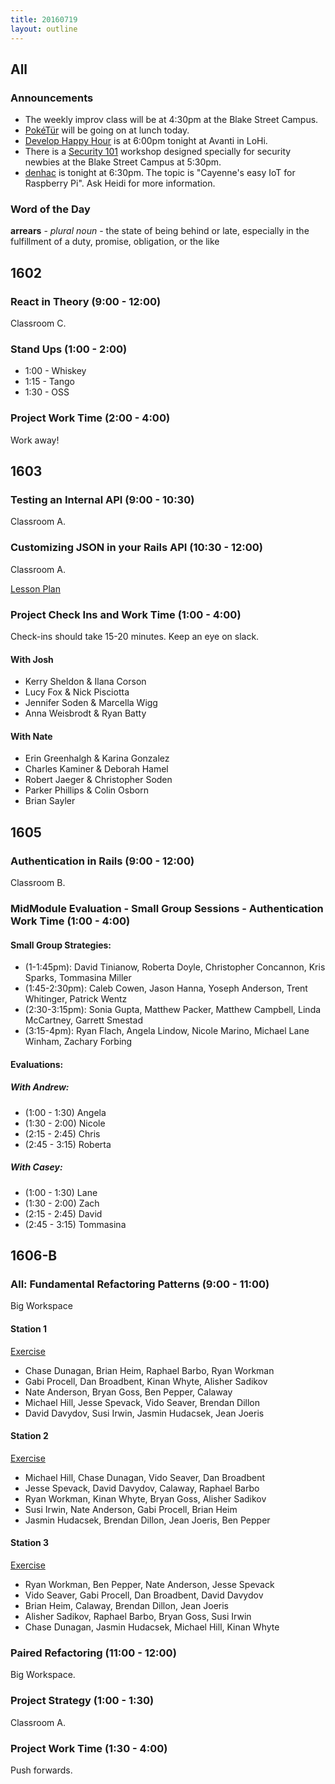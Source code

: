 ```yaml
---
title: 20160719
layout: outline
---
```


## All

### Announcements

- The weekly improv class will be at 4:30pm at the Blake Street Campus.
- [PokéTür][pk] will be going on at lunch today.
- [Develop Happy Hour][dhh] is at 6:00pm tonight at Avanti in LoHi.
- There is a [Security 101][s101] workshop designed specially for security newbies at the Blake Street Campus at 5:30pm.
- [denhac][] is tonight at 6:30pm. The topic is "Cayenne's easy IoT for Raspberry Pi". Ask Heidi for more information.

[pk]: http://www.meetup.com
[dhh]: http://www.meetup.com/Develop-Happy-Hour/events/227014464/
[denhac]: http://www.meetup.com/denhac-hackerspace/events/232085992/
[s101]: http://go.secureset.com/security-workshops

### Word of the Day

**arrears** - _plural noun_ - the state of being behind or late, especially in the fulfillment of a duty, promise, obligation, or the like


## 1602

### React in Theory (9:00 - 12:00)

Classroom C.

### Stand Ups (1:00 - 2:00)

* 1:00 - Whiskey
* 1:15 - Tango
* 1:30 - OSS

### Project Work Time (2:00 - 4:00)

Work away!


## 1603

### Testing an Internal API (9:00 - 10:30)

Classroom A.

### Customizing JSON in your Rails API (10:30 - 12:00)

Classroom A.

[Lesson Plan](https://github.com/turingschool/lesson_plans/blob/master/ruby_03-professional_rails_applications/customizing_json_in_your_api.md)

### Project Check Ins and Work Time (1:00 - 4:00)

Check-ins should take 15-20 minutes. Keep an eye on slack.

#### With Josh

* Kerry Sheldon & Ilana Corson
* Lucy Fox & Nick Pisciotta
* Jennifer Soden & Marcella Wigg
* Anna Weisbrodt & Ryan Batty

#### With Nate

* Erin Greenhalgh & Karina Gonzalez
* Charles Kaminer & Deborah Hamel
* Robert Jaeger & Christopher Soden
* Parker Phillips & Colin Osborn
* Brian Sayler


## 1605

### Authentication in Rails (9:00 - 12:00)

Classroom B.

### MidModule Evaluation - Small Group Sessions - Authentication Work Time (1:00 - 4:00)

#### Small Group Strategies:

* (1-1:45pm): David Tinianow, Roberta Doyle, Christopher Concannon, Kris Sparks, Tommasina Miller
* (1:45-2:30pm): Caleb Cowen, Jason Hanna, Yoseph Anderson, Trent Whitinger, Patrick Wentz
* (2:30-3:15pm): Sonia Gupta, Matthew Packer, Matthew Campbell, Linda McCartney, Garrett Smestad
* (3:15-4pm): Ryan Flach, Angela Lindow, Nicole Marino, Michael Lane Winham, Zachary Forbing

#### Evaluations:

##### With Andrew:

* (1:00 - 1:30) Angela
* (1:30 - 2:00) Nicole
* (2:15 - 2:45) Chris
* (2:45 - 3:15) Roberta

##### With Casey:

* (1:00 - 1:30) Lane
* (1:30 - 2:00) Zach
* (2:15 - 2:45) David
* (2:45 - 3:15) Tommasina


## 1606-B

### All: Fundamental Refactoring Patterns (9:00 - 11:00)

Big Workspace

#### Station 1

[Exercise](https://github.com/turingschool/lesson_plans/blob/master/ruby_01-object_oriented_programming_with_ruby/refactoring_patterns_station_1.markdown)

* Chase Dunagan, Brian Heim, Raphael Barbo, Ryan Workman
* Gabi Procell, Dan Broadbent, Kinan Whyte, Alisher Sadikov
* Nate Anderson, Bryan Goss, Ben Pepper, Calaway
* Michael Hill, Jesse Spevack, Vido Seaver, Brendan Dillon
* David Davydov, Susi Irwin, Jasmin Hudacsek, Jean Joeris

#### Station 2

[Exercise](https://github.com/turingschool/lesson_plans/blob/master/ruby_01-object_oriented_programming_with_ruby/refactoring_patterns_station_2.markdown)

* Michael Hill, Chase Dunagan, Vido Seaver, Dan Broadbent
* Jesse Spevack, David Davydov, Calaway, Raphael Barbo
* Ryan Workman, Kinan Whyte, Bryan Goss, Alisher Sadikov
* Susi Irwin, Nate Anderson, Gabi Procell, Brian Heim
* Jasmin Hudacsek, Brendan Dillon, Jean Joeris, Ben Pepper

#### Station 3

[Exercise](https://github.com/turingschool/lesson_plans/blob/master/ruby_01-object_oriented_programming_with_ruby/refactoring_patterns_station_3.markdown)

* Ryan Workman, Ben Pepper, Nate Anderson, Jesse Spevack
* Vido Seaver, Gabi Procell, Dan Broadbent, David Davydov
* Brian Heim, Calaway, Brendan Dillon, Jean Joeris
* Alisher Sadikov, Raphael Barbo, Bryan Goss, Susi Irwin
* Chase Dunagan, Jasmin Hudacsek, Michael Hill, Kinan Whyte

### Paired Refactoring (11:00 - 12:00)

Big Workspace.

### Project Strategy (1:00 - 1:30)

Classroom A.

### Project Work Time (1:30 - 4:00)

Push forwards.
